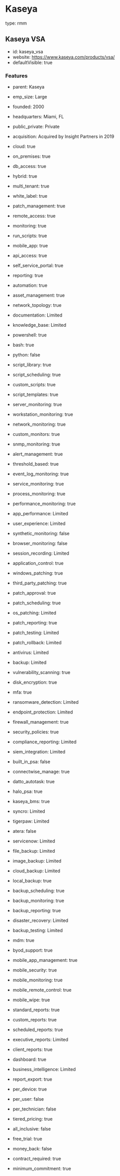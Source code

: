 # Kaseya
type: rmm

## Kaseya VSA
- id: kaseya_vsa
- website: https://www.kaseya.com/products/vsa/
- defaultVisible: true

### Features
- parent: Kaseya
- emp_size: Large
- founded: 2000
- headquarters: Miami, FL
- public_private: Private
- acquisition: Acquired by Insight Partners in 2019

- cloud: true
- on_premises: true
- db_access: true
- hybrid: true
- multi_tenant: true
- white_label: true

- patch_management: true
- remote_access: true
- monitoring: true
- run_scripts: true
- mobile_app: true
- api_access: true
- self_service_portal: true
- reporting: true
- automation: true
- asset_management: true
- network_topology: true
- documentation: Limited
- knowledge_base: Limited

- powershell: true
- bash: true
- python: false
- script_library: true
- script_scheduling: true
- custom_scripts: true
- script_templates: true

- server_monitoring: true
- workstation_monitoring: true
- network_monitoring: true
- custom_monitors: true
- snmp_monitoring: true
- alert_management: true
- threshold_based: true
- event_log_monitoring: true
- service_monitoring: true
- process_monitoring: true
- performance_monitoring: true

- app_performance: Limited
- user_experience: Limited
- synthetic_monitoring: false
- browser_monitoring: false
- session_recording: Limited
- application_control: true

- windows_patching: true
- third_party_patching: true
- patch_approval: true
- patch_scheduling: true
- os_patching: Limited
- patch_reporting: true
- patch_testing: Limited
- patch_rollback: Limited

- antivirus: Limited
- backup: Limited
- vulnerability_scanning: true
- disk_encryption: true
- mfa: true
- ransomware_detection: Limited
- endpoint_protection: Limited
- firewall_management: true
- security_policies: true
- compliance_reporting: Limited
- siem_integration: Limited

- built_in_psa: false
- connectwise_manage: true
- datto_autotask: true
- halo_psa: true
- kaseya_bms: true
- syncro: Limited
- tigerpaw: Limited
- atera: false
- servicenow: Limited

- file_backup: Limited
- image_backup: Limited
- cloud_backup: Limited
- local_backup: true
- backup_scheduling: true
- backup_monitoring: true
- backup_reporting: true
- disaster_recovery: Limited
- backup_testing: Limited

- mdm: true
- byod_support: true
- mobile_app_management: true
- mobile_security: true
- mobile_monitoring: true
- mobile_remote_control: true
- mobile_wipe: true

- standard_reports: true
- custom_reports: true
- scheduled_reports: true
- executive_reports: Limited
- client_reports: true
- dashboard: true
- business_intelligence: Limited
- report_export: true

- per_device: true
- per_user: false
- per_technician: false
- tiered_pricing: true
- all_inclusive: false
- free_trial: true
- money_back: false
- contract_required: true
- minimum_commitment: true 